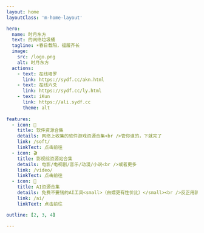 ```yaml
---
layout: home
layoutClass: 'm-home-layout'

hero:
  name: 时月东方
  text: 的网络垃圾桶
  tagline: ☀️春日载阳，福履齐长
  image:
    src: /logo.png
    alt: 时月东方
  actions:
    - text: 在线塔罗
      link: https://sydf.cc/akn.html
    - text: 在线六爻
      link: https://sydf.cc/ly.html
    - text: iKun
      link: https://ali.sydf.cc
      theme: alt
      
features:
  - icon: 🧩
    title: 软件资源合集
    details: 网络上收集的软件游戏资源合集<br />管你谁的，下就完了
    link: /soft/
    linkText: 点击前往
  - icon: 🎬
    title: 影视综资源站合集
    details: 电影/电视剧/音乐/动漫/小说<br />或者更多
    link: /video/
    linkText: 点击前往
  - icon: 🤖
    title: AI资源合集
    details: 免费不要钱的AI工具<small>（白嫖更有性价比）</small><br />反正用就完了
    link: /ai/
    linkText: 点击前往

outline: [2, 3, 4]
    
---
```

<script setup>
import { NAV_DATA } from './data'
</script>
<style src="./index.scss"></style>

<MNavLinks v-for="{title, items} in NAV_DATA" :title="title" :items="items"/>

<br />

<style>
/*爱的魔力转圈圈*/
.m-home-layout .image-src:hover {
  transform: translate(-50%, -50%) rotate(666turn);
  transition: transform 59s 1s cubic-bezier(0.3, 0, 0.8, 1);
}

.m-home-layout .details small {
  opacity: 0.8;
}

.m-home-layout .bottom-small {
  display: block;
  margin-top: 2em;
  text-align: right;
}
</style>
